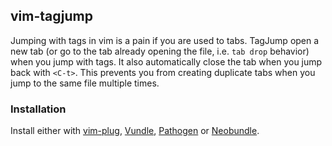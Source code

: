 ## vim-tagjump

Jumping with tags in vim is a pain if you are used to tabs. TagJump open a new tab (or go to the tab already opening the file, i.e. `tab drop` behavior) when you jump with tags. It also automatically close the tab when you jump back with `<C-t>`. This prevents you from creating duplicate tabs when you jump to the same file multiple times.

### Installation

Install either with [vim-plug](https://github.com/junegunn/vim-plug), [Vundle](https://github.com/gmarik/vundle), [Pathogen](https://github.com/tpope/vim-pathogen) or [Neobundle](https://github.com/Shougo/neobundle.vim).
